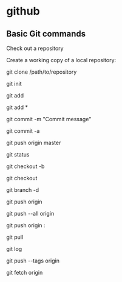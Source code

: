 # github

## Basic Git commands

Check out a repository

Create a working copy of a local repository:	

git clone /path/to/repository

git init

git add <filename>

git add *

git commit -m "Commit message"

git commit -a

git push origin master

git status

git checkout -b <branchname>

git checkout <branchname>

git branch -d <branchname>

git push origin <branchname>

git push --all origin

git push origin :<branchname>

git pull

git log

git push --tags origin

git fetch origin

